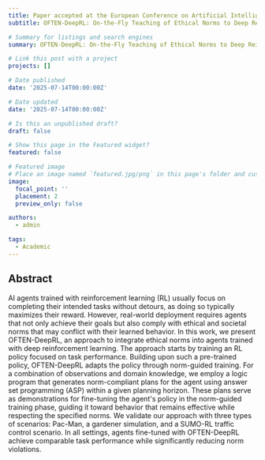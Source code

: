 ```yaml
---
title: Paper accepted at the European Conference on Artificial Intelligence (ECAI)
subtitle: OFTEN-DeepRL: On-the-Fly Teaching of Ethical Norms to Deep Reinforcement Learning Agents

# Summary for listings and search engines
summary: OFTEN-DeepRL: On-the-Fly Teaching of Ethical Norms to Deep Reinforcement Learning Agents

# Link this post with a project
projects: []

# Date published
date: '2025-07-14T00:00:00Z'

# Date updated
date: '2025-07-14T00:00:00Z'

# Is this an unpublished draft?
draft: false

# Show this page in the Featured widget?
featured: false

# Featured image
# Place an image named `featured.jpg/png` in this page's folder and customize its options here.
image:
  focal_point: ''
  placement: 2
  preview_only: false

authors:
  - admin

tags:
  - Academic
---
```



## Abstract
AI agents trained with reinforcement learning (RL) usually focus on completing their intended tasks without detours, as doing so typically maximizes their 
reward. However, real-world deployment requires agents that not only achieve their goals but also comply with ethical and societal norms that may conflict with their learned behavior.
In this work, we present OFTEN-DeepRL, an approach to integrate ethical norms into agents trained with deep reinforcement learning. The approach starts by training an RL policy focused on task performance. Building upon such a pre-trained policy, OFTEN-DeepRL adapts the policy through norm-guided training. For a combination of observations and domain knowledge, we employ a logic program that generates norm-compliant plans for the agent using answer set programming (ASP) within a given planning horizon. These plans serve as demonstrations for fine-tuning the agent's policy in the norm-guided training phase, guiding it toward behavior that remains effective while respecting the specified norms.
We validate our approach with three types of scenarios: Pac-Man, a gardener simulation, and a SUMO-RL traffic control scenario. In all settings, agents fine-tuned with OFTEN-DeepRL achieve comparable task performance while significantly reducing norm violations.